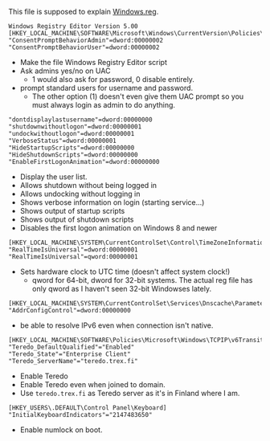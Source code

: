 This file is supposed to explain [Windows.reg](Windows.reg).

```
Windows Registry Editor Version 5.00
[HKEY_LOCAL_MACHINE\SOFTWARE\Microsoft\Windows\CurrentVersion\Policies\System]
"ConsentPromptBehaviorAdmin"=dword:00000002
"ConsentPromptBehaviorUser"=dword:00000002
```

* Make the file Windows Registry Editor script
* Ask admins yes/no on UAC
    * 1 would also ask for password, 0 disable entirely.
* prompt standard users for username and password.
    * The other option (1) doesn't even give them UAC prompt so you must
    always login as admin to do anything.

```
"dontdisplaylastusername"=dword:00000000
"shutdownwithoutlogon"=dword:00000001
"undockwithoutlogon"=dword:00000001
"VerboseStatus"=dword:00000001
"HideStartupScripts"=dword:00000000
"HideShutdownScripts"=dword:00000000
"EnableFirstLogonAnimation"=dword:00000000
```

* Display the user list.
* Allows shutdown without being logged in
* Allows undocking without logging in
* Shows verbose information on login (starting service...)
* Shows output of startup scripts
* Shows output of shutdown scripts
* Disables the first logon animation on Windows 8 and newer

```
[HKEY_LOCAL_MACHINE\SYSTEM\CurrentControlSet\Control\TimeZoneInformation]
"RealTimeIsUniversal"=dword:00000001
"RealTimeIsUniversal"=qword:00000001
```

* Sets hardware clock to UTC time (doesn't affect system clock!)
    * qword for 64-bit, dword for 32-bit systems. The actual reg file has
      only qword as I haven't seen 32-bit Windowses lately.

```
[HKEY_LOCAL_MACHINE\SYSTEM\CurrentControlSet\Services\Dnscache\Parameters]
"AddrConfigControl"=dword:00000000
```

* be able to resolve IPv6 even when connection isn't native.

```
[HKEY_LOCAL_MACHINE\SOFTWARE\Policies\Microsoft\Windows\TCPIP\v6Transition]
"Teredo_DefaultQualified"="Enabled"
"Teredo_State"="Enterprise Client"
"Teredo_ServerName"="teredo.trex.fi"
```

* Enable Teredo
* Enable Teredo even when joined to domain.
* Use `teredo.trex.fi` as Teredo server as it's in Finland where I am.

```
[HKEY_USERS\.DEFAULT\Control Panel\Keyboard]
"InitialKeyboardIndicators"="2147483650"
```

* Enable numlock on boot.
